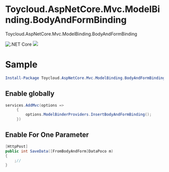 # Toycloud.AspNetCore.Mvc.ModelBinding.BodyAndFormBinding
Toycloud.AspNetCore.Mvc.ModelBinding.BodyAndFormBinding

![.NET Core](https://github.com/shamork/Toycloud.AspNetCore.Mvc.ModelBinding.BodyAndFormBinding/workflows/.NET%20Core/badge.svg?branch=master) ![](https://img.shields.io/badge/license-MIT-green.svg)

# Sample

```powershell
Install-Package Toycloud.AspNetCore.Mvc.ModelBinding.BodyAndFormBinding
```

## Enable globally
```csharp
services.AddMvc(options =>
     {
         options.ModelBinderProviders.InsertBodyAndFormBinding();
     })
```

## Enable For One Parameter

```csharp
[HttpPost]
public int SaveData([FromBodyAndForm]DataPoco m)
{
    ;//
}
```
